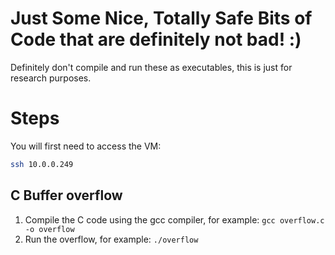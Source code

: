 # Just Some Nice, Totally Safe Bits of Code that are definitely not bad! :)
Definitely don't compile and run these as executables, this is just for research purposes.



# Steps

You will first need to access the VM:

```sh
ssh 10.0.0.249
```

## C Buffer overflow

1. Compile the C code using the gcc compiler, for example: `gcc overflow.c -o overflow`
2. Run the overflow, for example: `./overflow`
